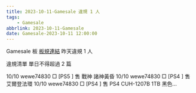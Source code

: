 ```yaml
---
title: 2023-10-11-Gamesale 違規 1 人
tags:
    - Gamesale
abbrlink: 2023-10-11-Gamesale
date: Gamesale-2023-10-11 12:00:00
---
```

Gamesale 板 [板規連結](https://www.ptt.cc/bbs/Gossiping/M.1637425085.A.07D.html)
昨天違規 1 人
<!-- more -->

違規清單
單日不得超過 2 篇

10/10 wewe74830 □ [PS5 ] 售 戰神 諸神黃昏
10/10 wewe74830 □ [PS4 ] 售 艾爾登法環
10/10 wewe74830 □ [PS4 ] 售 PS4 CUH-1207B 1TB 黑色…